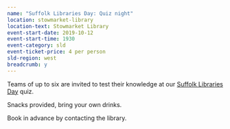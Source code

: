 ```yaml
---
name: "Suffolk Libraries Day: Quiz night"
location: stowmarket-library
location-text: Stowmarket Library
event-start-date: 2019-10-12
event-start-time: 1930
event-category: sld
event-ticket-price: 4 per person
sld-region: west
breadcrumb: y
---
```


Teams of up to six are invited to test their knowledge at our [Suffolk Libraries Day](/suffolk-libraries-day/) quiz.

Snacks provided, bring your own drinks.

Book in advance by contacting the library.
